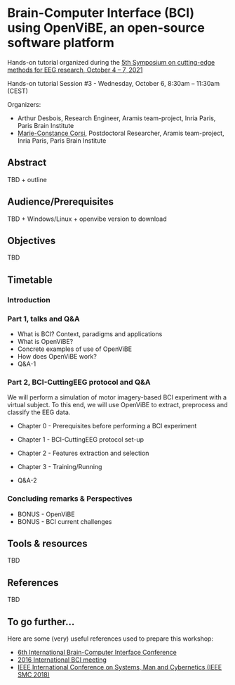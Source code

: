 # Brain-Computer Interface (BCI) using OpenViBE, an open-source software platform

Hands-on tutorial organized during the [5th Symposium on cutting-edge methods for EEG research, October 4 – 7, 2021](https://cuttingeeg2021.org)

Hands-on tutorial Session #3 - Wednesday, October 6, 8:30am – 11:30am (CEST)

Organizers:

* Arthur Desbois, Research Engineer, Aramis team-project, Inria Paris, Paris Brain Institute
* [Marie-Constance Corsi](https://marieconstance-corsi.netlify.app), Postdoctoral Researcher, Aramis team-project, Inria Paris, Paris Brain Institute


## Abstract
TBD + outline

## Audience/Prerequisites
TBD + Windows/Linux + openvibe version to download

## Objectives
TBD


## Timetable
### Introduction

### Part 1, talks and Q&A
* What is BCI? Context, paradigms and applications
* What is OpenViBE? 
* Concrete examples of use of OpenViBE
* How does OpenViBE work?
* Q&A-1

### Part 2, BCI-CuttingEEG protocol and Q&A
We will perform a simulation of motor imagery-based BCI experiment with a virtual subject. To this end, we will use OpenViBE to extract, preprocess and classify the EEG data.

* Chapter 0 - Prerequisites before performing a BCI experiment

* Chapter 1 - BCI-CuttingEEG protocol set-up

* Chapter 2 - Features extraction and selection

* Chapter 3 - Training/Running

* Q&A-2

### Concluding remarks & Perspectives
* BONUS - OpenViBE
* BONUS - BCI current challenges


## Tools & resources
TBD

## References
TBD

## To go further...

Here are some (very) useful references used to prepare this workshop:
* [6th International Brain-Computer Interface Conference](http://openvibe.inria.fr/openvibe-workshop-2014-contents/)
* [2016 International BCI meeting](http://openvibe.inria.fr/the-2nd-international-openvibe-workshop-2016-contents/)
* [IEEE International Conference on Systems, Man and Cybernetics (IEEE SMC 2018)](http://openvibe.inria.fr/openvibe-workshop-2018/)
